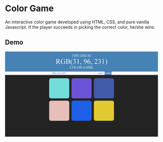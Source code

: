 # Color Game
An interactive color game developed using HTML, CSS, and pure vanilla Javascript. If the player succeeds in picking the correct color, he/she wins.


## Demo
![demo](/page.PNG	)
